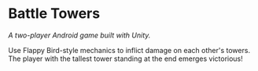 # Battle Towers
_A two-player Android game built with Unity._

Use Flappy Bird-style mechanics to inflict damage on each other's towers. The player with the tallest tower standing at the end emerges victorious!
